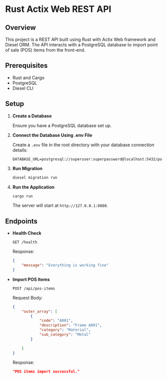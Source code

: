 # Rust Actix Web REST API

## Overview

This project is a REST API built using Rust with Actix Web framework and Diesel ORM. The API interacts with a PostgreSQL database to import point of sale (POS) items from the front-end.

## Prerequisites

- Rust and Cargo
- PostgreSQL
- Diesel CLI

## Setup

1. **Create a Database**

    Ensure you have a PostgreSQL database set up.

2. **Connect the Database Using .env File**

    Create a `.env` file in the root directory with your database connection details:

    ```env
    DATABASE_URL=postgresql://superuser:superpassword@localhost:5432/pos_items_database
    ```

3. **Run Migration**

    ```sh
    diesel migration run
    ```

4. **Run the Application**

    ```sh
    cargo run
    ```

    The server will start at `http://127.0.0.1:8080`.

## Endpoints

- **Health Check**

    ```http
    GET /health
    ```

    Response:

    ```json
    {
        "message": "Everything is working fine"
    }
    ```

- **Import POS Items**

    ```http
    POST /api/pos-items
    ```

    Request Body:

    ```json
    {
        "outer_array": [
            {
                "code": "A001",
                "description": "Frame A001",
                "category": "Material",
                "sub_category": "Metal"
            }
            
        ]
    }
    ```

    Response:

    ```json
    "POS items import successful."
    ```

